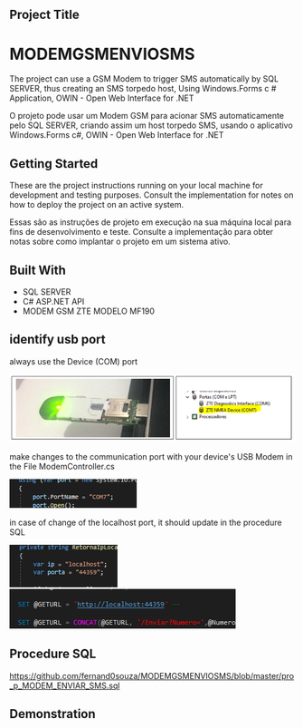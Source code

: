 

## Project Title
# MODEMGSMENVIOSMS

The project can use a GSM Modem to trigger SMS automatically by SQL SERVER, thus creating an SMS torpedo host, Using Windows.Forms c # Application, OWIN - Open Web Interface for .NET 

O projeto pode usar um Modem GSM para acionar SMS automaticamente pelo SQL SERVER, criando assim um host torpedo SMS, usando o aplicativo Windows.Forms c#, OWIN - Open Web Interface for .NET


## Getting Started

These are the project instructions running on your local machine for development and testing purposes. Consult the implementation for notes on how to deploy the project on an active system.

Essas são as instruções de projeto em execução na sua máquina local para fins de desenvolvimento e teste. Consulte a implementação para obter notas sobre como implantar o projeto em um sistema ativo.

## Built With

 - SQL SERVER
 - C# ASP.NET API
 - MODEM GSM ZTE MODELO MF190

## identify usb port
always use the Device (COM) port

![port (COM) ](https://github.com/fernand0souza/MODEMGSMENVIOSMS/blob/master/PORTA%20MODEM.PNG)

make changes to the communication port with your device's USB Modem in the File ModemController.cs

![make changes to the communication port ](https://github.com/fernand0souza/MODEMGSMENVIOSMS/blob/master/PORTA%20COM.PNG)

in case of change of the localhost port, it should update in the procedure SQL

![](https://github.com/fernand0souza/MODEMGSMENVIOSMS/blob/master/LOCALHOST.PNG)
![](https://github.com/fernand0souza/MODEMGSMENVIOSMS/blob/master/SQL%20PORTA.PNG)

## Procedure SQL
https://github.com/fernand0souza/MODEMGSMENVIOSMS/blob/master/pro_p_MODEM_ENVIAR_SMS.sql


## Demonstration

